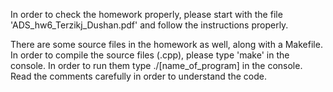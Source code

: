 In order to check the homework properly, please start with the file 'ADS_hw6_Terzikj_Dushan.pdf' and follow the instructions properly. 

There are some source files in the homework as well, along with a Makefile. In order to compile the source files (.cpp), please type 'make' in the console. In order to run them type ./[name_of_program] in the console. Read the comments carefully in order to understand the code. 
